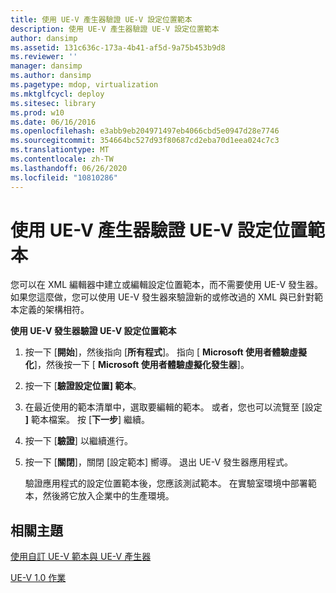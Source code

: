 ```yaml
---
title: 使用 UE-V 產生器驗證 UE-V 設定位置範本
description: 使用 UE-V 產生器驗證 UE-V 設定位置範本
author: dansimp
ms.assetid: 131c636c-173a-4b41-af5d-9a75b453b9d8
ms.reviewer: ''
manager: dansimp
ms.author: dansimp
ms.pagetype: mdop, virtualization
ms.mktglfcycl: deploy
ms.sitesec: library
ms.prod: w10
ms.date: 06/16/2016
ms.openlocfilehash: e3abb9eb204971497eb4066cbd5e0947d28e7746
ms.sourcegitcommit: 354664bc527d93f80687cd2eba70d1eea024c7c3
ms.translationtype: MT
ms.contentlocale: zh-TW
ms.lasthandoff: 06/26/2020
ms.locfileid: "10810286"
---
```

# 使用 UE-V 產生器驗證 UE-V 設定位置範本


您可以在 XML 編輯器中建立或編輯設定位置範本，而不需要使用 UE-V 發生器。 如果您這麼做，您可以使用 UE-V 發生器來驗證新的或修改過的 XML 與已針對範本定義的架構相符。

**使用 UE-V 發生器驗證 UE-V 設定位置範本**

1.  按一下 [**開始**]，然後指向 [**所有程式**]。 指向 [ **Microsoft 使用者體驗虛擬化**]，然後按一下 [ **Microsoft 使用者體驗虛擬化發生器**]。

2.  按一下 [**驗證設定位置] 範本**。

3.  在最近使用的範本清單中，選取要編輯的範本。 或者，您也可以流覽至 [設定 **]** 範本檔案。 按 \[**下一步**\] 繼續。

4.  按一下 [**驗證**] 以繼續進行。

5.  按一下 [**關閉**]，關閉 [設定範本] 嚮導。 退出 UE-V 發生器應用程式。

    驗證應用程式的設定位置範本後，您應該測試範本。 在實驗室環境中部署範本，然後將它放入企業中的生產環境。

## 相關主題


[使用自訂 UE-V 範本與 UE-V 產生器](working-with-custom-ue-v-templates-and-the-ue-v-generator.md)

[UE-V 1.0 作業](operations-for-ue-v-10.md)

 

 





